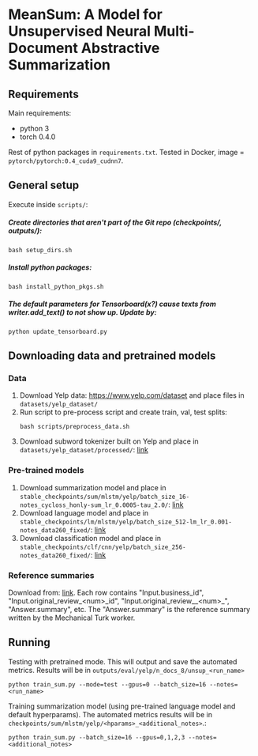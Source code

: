# MeanSum: A Model for Unsupervised Neural Multi-Document Abstractive Summarization

## Requirements

Main requirements:
- python 3
- torch 0.4.0

Rest of python packages in ```requirements.txt```.
Tested in Docker, image = ```pytorch/pytorch:0.4_cuda9_cudnn7```.

## General setup 

Execute inside ```scripts/```:

##### Create directories that aren't part of the Git repo (checkpoints/, outputs/):

```
bash setup_dirs.sh
```

##### Install python packages:

```
bash install_python_pkgs.sh
```

##### The default parameters for Tensorboard(x?) cause texts from writer.add_text() to not show up. Update by:

```
python update_tensorboard.py
```



## Downloading data and pretrained models

### Data

1. Download Yelp data: https://www.yelp.com/dataset and place files in ```datasets/yelp_dataset/```
2. Run script to pre-process script and create train, val, test splits:
    ```
    bash scripts/preprocess_data.sh
    ```
3. Download subword tokenizer built on Yelp and place in 
```datasets/yelp_dataset/processed/```: 
[link](https://s3.us-east-2.amazonaws.com/unsup-sum/subwordenc_32000_maxrevs260_fixed.pkl)

### Pre-trained models

1. Download summarization model and place in 
```stable_checkpoints/sum/mlstm/yelp/batch_size_16-notes_cycloss_honly-sum_lr_0.0005-tau_2.0/```: 
[link](https://s3.us-east-2.amazonaws.com/unsup-sum/sum_e0_tot3.32_r1f0.27.pt)
2. Download language model and place in 
```stable_checkpoints/lm/mlstm/yelp/batch_size_512-lm_lr_0.001-notes_data260_fixed/```: 
[link](https://s3.us-east-2.amazonaws.com/unsup-sum/lm_e24_2.88.pt)
3. Download classification model and place in 
```stable_checkpoints/clf/cnn/yelp/batch_size_256-notes_data260_fixed/```: 
[link](https://s3.us-east-2.amazonaws.com/unsup-sum/clf_e10_l0.6760_a0.7092.pt)


### Reference summaries

Download from: [link](https://s3.us-east-2.amazonaws.com/unsup-sum/summaries_0-200_cleaned.csv).
Each row contains "Input.business_id", "Input.original_review_\<num\>\_id", 
"Input.original_review__\<num\>\_", "Answer.summary", etc. The "Answer.summary" is the
reference summary written by the Mechanical Turk worker.


## Running

Testing with pretrained mode. This will output and save the automated metrics. 
Results will be in ```outputs/eval/yelp/n_docs_8/unsup_<run_name>```
```
python train_sum.py --mode=test --gpus=0 --batch_size=16 --notes=<run_name>
```

Training summarization model (using pre-trained language model and default hyperparams).
The automated metrics results will be in ```checkpoints/sum/mlstm/yelp/<hparams>_<additional_notes>```.:
```
python train_sum.py --batch_size=16 --gpus=0,1,2,3 --notes=<additional_notes> 
```
